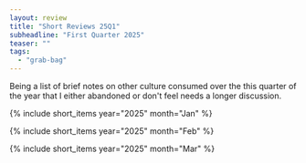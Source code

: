 ```yaml
---
layout: review
title: "Short Reviews 25Q1"
subheadline: "First Quarter 2025"
teaser: ""
tags:
  - "grab-bag"
---
```


Being a list of brief notes on other culture consumed over the this quarter of the year that I either abandoned or don't feel needs a longer discussion.

{% include short_items year="2025" month="Jan" %}

{% include short_items year="2025" month="Feb" %}

{% include short_items year="2025" month="Mar" %}